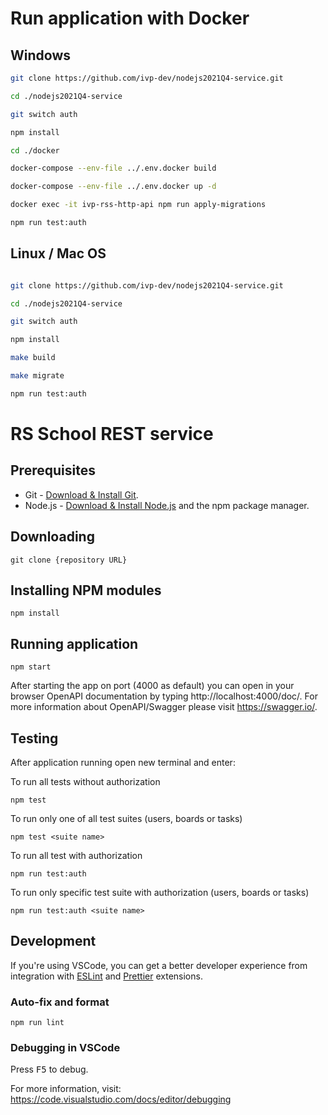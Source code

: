 # Run application with Docker

## Windows

```sh
git clone https://github.com/ivp-dev/nodejs2021Q4-service.git

cd ./nodejs2021Q4-service

git switch auth

npm install

cd ./docker

docker-compose --env-file ../.env.docker build

docker-compose --env-file ../.env.docker up -d

docker exec -it ivp-rss-http-api npm run apply-migrations

npm run test:auth

```

## Linux / Mac OS

```sh

git clone https://github.com/ivp-dev/nodejs2021Q4-service.git

cd ./nodejs2021Q4-service

git switch auth

npm install

make build

make migrate

npm run test:auth

```

# RS School REST service

## Prerequisites

- Git - [Download & Install Git](https://git-scm.com/downloads).
- Node.js - [Download & Install Node.js](https://nodejs.org/en/download/) and the npm package manager.

## Downloading

```
git clone {repository URL}
```

## Installing NPM modules

```
npm install
```

## Running application

```
npm start
```

After starting the app on port (4000 as default) you can open
in your browser OpenAPI documentation by typing http://localhost:4000/doc/.
For more information about OpenAPI/Swagger please visit https://swagger.io/.

## Testing

After application running open new terminal and enter:

To run all tests without authorization

```
npm test
```

To run only one of all test suites (users, boards or tasks)

```
npm test <suite name>
```

To run all test with authorization

```
npm run test:auth
```

To run only specific test suite with authorization (users, boards or tasks)

```
npm run test:auth <suite name>
```

## Development

If you're using VSCode, you can get a better developer experience from integration with [ESLint](https://marketplace.visualstudio.com/items?itemName=dbaeumer.vscode-eslint) and [Prettier](https://marketplace.visualstudio.com/items?itemName=esbenp.prettier-vscode) extensions.

### Auto-fix and format

```
npm run lint
```

### Debugging in VSCode

Press <kbd>F5</kbd> to debug.

For more information, visit: https://code.visualstudio.com/docs/editor/debugging
